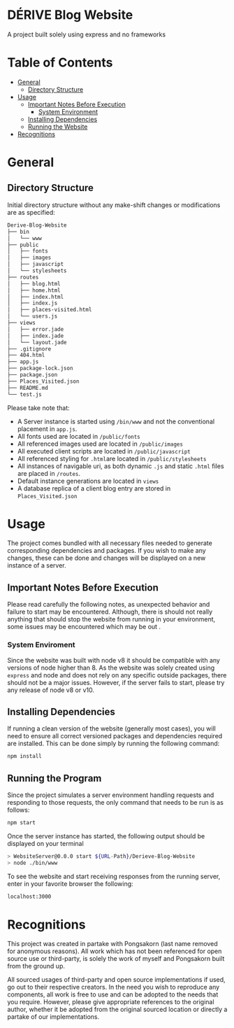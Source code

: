 # DÉRIVE Blog Website
A project built solely using express and no frameworks

# Table of Contents
- [General](#general)
  - [Directory Structure](#directory-structure)
- [Usage](#usage)
  - [Important Notes Before Execution](#important-notes-before-execution)
    - [System Environment](#system-environment)
  - [Installing Dependencies](#installing-dependencies)
  - [Running the Website](#running-the-website)
- [Recognitions](#recognitions)

# General
## Directory Structure
Initial directory structure without any make-shift changes or modifications are as specified:
```bash
Derive-Blog-Website
├── bin
│   └── www
├── public
│   ├── fonts
│   ├── images
│   ├── javascript
│   └── stylesheets
├── routes
│   ├── blog.html
│   ├── home.html
│   ├── index.html
│   ├── index.js
│   ├── places-visited.html
│   └── users.js
├── views
│   ├── error.jade
│   ├── index.jade
│   └── layout.jade
├── .gitignore
├── 404.html
├── app.js
├── package-lock.json
├── package.json
├── Places_Visited.json
├── README.md
└── test.js
```
Please take note that:
- A Server instance is started using `/bin/www` and not the conventional placement in `app.js`.
- All fonts used are located in `/public/fonts`
- All referenced images used are located in `/public/images`
- All executed client scripts are located in `/public/javascript`
- All referenced styling for `.html`are located in `/public/stylesheets`
- All instances of navigable uri, as both dynamic `.js` and static `.html` files are placed in `/routes`.
- Default instance generations are located in `views`
- A database replica of a client blog entry are stored in `Places_Visited.json`

# Usage
The project comes bundled with all necessary files needed to generate corresponding dependencies and packages. If you wish to make any changes, these can be done and changes will be displayed on a new instance of a server.

## Important Notes Before Execution
Please read carefully the following notes, as unexpected behavior and failure to start may be encountered. Although, there is should not really anything that should stop the website from running in your environment, some issues may be encountered which may be out .

### System Enviroment
Since the website was built with node v8 it should be compatible with any versions of node higher than 8. As the website was solely created using `express` and node and does not rely on any specific outside packages, there should not be a major issues. However, if the server fails to start, please try any release of node v8 or v10.

## Installing Dependencies
If running a clean version of the website (generally most cases), you will need to ensure all correct versioned packages and dependencies required are installed. This can be done simply by running the following command:
```bash
npm install
```

## Running the Program
Since the project simulates a server environment handling requests and responding to those requests, the only command that needs to be run is as follows:
```bash
npm start
```
Once the server instance has started, the following output should be displayed on your terminal
```bash
> WebsiteServer@0.0.0 start ${URL-Path}/Derieve-Blog-Website
> node ./bin/www
```
To see the website and start receiving responses from the running server, enter in your favorite browser the following:
```bash
localhost:3000
```

# Recognitions
This project was created in partake with Pongsakorn (last name removed for anonymous reasons). All work which has not been referenced for open source use or third-party, is solely the work of myself and Pongsakorn built from the ground up.

All sourced usages of third-party and open source implementations if used, go out to their respective creators. In the need you wish to reproduce any components, all work is free to use and can be adopted to the needs that you require. However, please give appropriate references to the original author, whether it be adopted from the original sourced location or directly a partake of our implementations.

